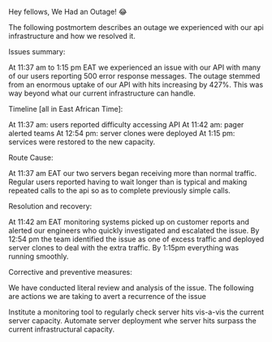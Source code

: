 Hey fellows, We Had an Outage! 😂

The following postmortem describes an outage we experienced with our api infrastructure and how we resolved it.


Issues summary:

At 11:37 am to 1:15 pm EAT we experienced an issue with our API with many of our users reporting 500 error response messages.  The outage stemmed from an enormous uptake of our API with hits increasing by 427%. This was way beyond what our current infrastructure can handle.


Timeline [all in East African Time]:

At 11:37 am: users reported difficulty accessing API
At 11:42 am: pager alerted teams
At 12:54 pm: server clones were deployed
At 1:15 pm: services were restored to the new capacity.


Route Cause:

At 11:37 am EAT our two servers began receiving more than normal traffic. Regular users reported having to wait longer than is typical and making repeated calls to the api so as to complete previously simple calls. 

Resolution and recovery:

At 11:42 am EAT monitoring systems picked up on customer reports and alerted our engineers who quickly investigated and escalated the issue. By 12:54 pm the team identified the issue as one of excess traffic and deployed server clones to deal with the extra traffic. By 1:15pm everything was running smoothly.

Corrective and preventive measures:

We have conducted literal review and analysis of the issue. The following are actions we are taking to avert a recurrence of the issue

Institute a monitoring tool to regularly check server hits vis-a-vis the current server capacity.
Automate server deployment whe server hits surpass the current infrastructural capacity.

